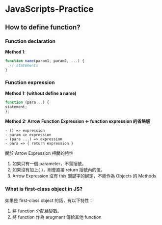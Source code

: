 # JavaScripts-Practice

## How to define function?

### Function declaration

**Method 1**:

```javascript
function name(param1, param2, ...) {
  // statements
}
```

### Function expression

**Method 1: (without define a name)**

```javascript
function (para...) {
statement;
};
```

**Method 2: Arrow Function Expression <- function expression 的省略版**

```
- () => expression
- param => expression
- (para ...) => expression
- para => { return expression }
```

關於 Arrow Expression 相關的特性

1. 如果只有一個 parameter，不需括號。
2. 如果沒有加上{ }，則會直接 return 括號內的值。
3. Arrow Expression 沒有 this 關鍵字的綁定，不能作為 Objects 的 Methods.

### What is first-class object in JS?

如果是 first-class object 的話，有以下特性：

1. 將 function 分配給變數。
2. 將 function 作為 arugment 傳給其他 function
